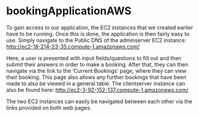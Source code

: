# bookingApplicationAWS

To gain access to our application, the EC2 instances that we created earlier have to be running. Once this is done, the application is then fairly easy to use. Simply navigate to the Public DNS of the adminserver EC2 instance:
http://ec2-18-214-23-35.compute-1.amazonaws.com/

Here, a user is presented with input fields/questions to fill out and then submit their answers in order to make a booking. After that, they can then navigate via the link to the ‘Current Bookings’ page, where they can view their booking. This page also allows any further bookings that have been made to also be viewed in a general table. The clientserver instance can also be found here:
http://ec2-3-92-152-137.compute-1.amazonaws.com/

The two EC2 instances can easily be navigated between each other via the links provided on both web pages.
